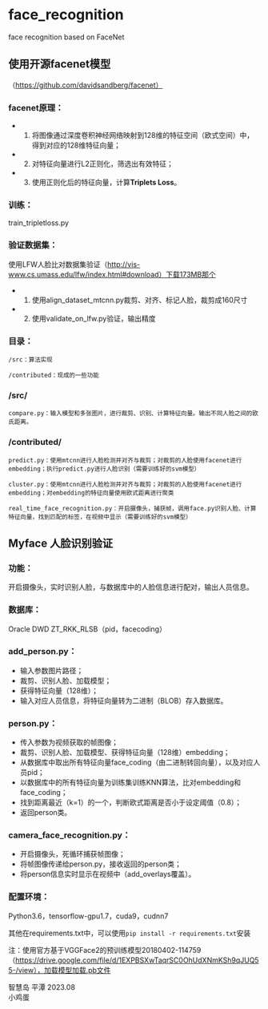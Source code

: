 # face_recognition
face recognition based on FaceNet

## 使用开源facenet模型

（https://github.com/davidsandberg/facenet）

### facenet原理：    
* 1. 将图像通过深度卷积神经网络映射到128维的特征空间（欧式空间）中，得到对应的128维特征向量；
     
* 2. 对特征向量进行L2正则化，筛选出有效特征；
     
* 3. 使用正则化后的特征向量，计算**Triplets Loss**。  

### 训练：  

train_tripletloss.py

### 验证数据集：  

使用LFW人脸比对数据集验证（http://vis-www.cs.umass.edu/lfw/index.html#download）下载173MB那个  

* 1. 使用align_dataset_mtcnn.py裁剪、对齐、标记人脸，裁剪成160尺寸
* 2. 使用validate_on_lfw.py验证，输出精度

### 目录：  

    /src：算法实现  
    
    /contributed：现成的一些功能

### /src/  

    compare.py：输入模型和多张图片，进行裁剪、识别、计算特征向量。输出不同人脸之间的欧氏距离。

### /contributed/  

    predict.py：使用mtcnn进行人脸检测并对齐与裁剪；对裁剪的人脸使用facenet进行embedding；执行predict.py进行人脸识别（需要训练好的svm模型）  
    
    cluster.py：使用mtcnn进行人脸检测并对齐与裁剪；对裁剪的人脸使用facenet进行embedding；对embedding的特征向量使用欧式距离进行聚类  
    
    real_time_face_recognition.py：开启摄像头，捕获帧，调用face.py识别人脸、计算特征向量，找到匹配的标签，在视频中显示（需要训练好的svm模型）  

## Myface 人脸识别验证  

### 功能：  

开启摄像头，实时识别人脸，与数据库中的人脸信息进行配对，输出人员信息。  

### 数据库：  

Oracle DWD ZT_RKK_RLSB（pid，facecoding）  

### add_person.py：  

* 输入参数图片路径；  
* 裁剪、识别人脸、加载模型；  
* 获得特征向量（128维）；  
* 输入对应人员信息，将特征向量转为二进制（BLOB）存入数据库。  

### person.py：  

* 传入参数为视频获取的帧图像；  
* 裁剪、识别人脸、加载模型、获得特征向量（128维）embedding；  
* 从数据库中取出所有特征向量face_coding（由二进制转回向量），以及对应人员pid；  
* 以数据库中的所有特征向量为训练集训练KNN算法，比对embedding和face_coding；  
* 找到距离最近（k=1）的一个，判断欧式距离是否小于设定阈值（0.8）；  
* 返回person类。  

### camera_face_recognition.py：  
* 开启摄像头，死循环捕获帧图像；  
* 将帧图像传递给person.py，接收返回的person类；  
* 将person信息实时显示在视频中（add_overlays覆盖）。  

### 配置环境：  

Python3.6，tensorflow-gpu1.7，cuda9，cudnn7  

其他在requirements.txt中，可以使用`pip install -r requirements.txt`安装  

注：使用官方基于VGGFace2的预训练模型20180402-114759（https://drive.google.com/file/d/1EXPBSXwTaqrSC0OhUdXNmKSh9qJUQ55-/view），加载模型加载.pb文件  

智慧岛 平潭 2023.08  
小鸡蛋
